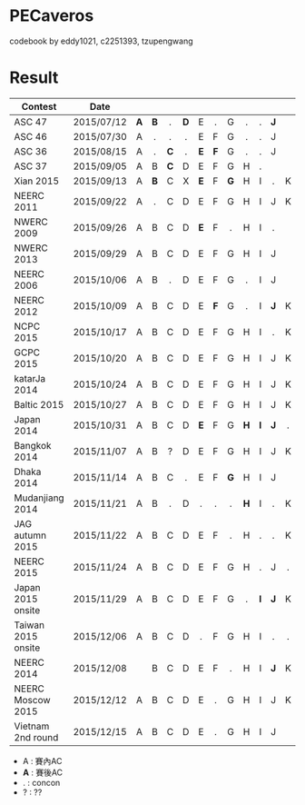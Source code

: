 PECaveros
=========

codebook by eddy1021, c2251393, tzupengwang


# Result

| Contest            | Date          |   |   |   |   |   |   |   |   |   |   |   |   |   |
| ------------------ |:-------------:|:-:|:-:|:-:|:-:|:-:|:-:|:-:|:-:|:-:|:-:|:-:|:-:|:-:|
| ASC 47             | 2015/07/12    | **A** | **B** | . | **D** | E | . | G | . | . | **J** |
| ASC 46             | 2015/07/30    | A | . | . | . | E | F | G | . | . | J |
| ASC 36             | 2015/08/15    | A | . | **C** | . | **E** | **F** | G | . | . | J |
| ASC 37             | 2015/09/05    | A | B | **C** | D | E | F | G | H | . |
| Xian 2015          | 2015/09/13    | A | **B** | C | X | **E** | F | **G** | H | I | . | K |
| NEERC 2011         | 2015/09/22    | A | . | C | D | E | F | G | H | I | J | K |
| NWERC 2009         | 2015/09/26    | A | B | C | D | **E** | F | . | H | I | . |
| NWERC 2013         | 2015/09/29    | A | B | C | D | E | F | G | H | I | J |
| NEERC 2006         | 2015/10/06    | A | B | . | D | E | F | G | . | I | J |
| NEERC 2012         | 2015/10/09    | A | B | C | D | E | **F** | G | . | I | **J** | K | **L** |
| NCPC 2015          | 2015/10/17    | A | B | C | D | E | F | G | H | I | . | K |   |
| GCPC 2015          | 2015/10/20    | A | B | C | D | E | F | G | H | I | J | K | . | M |
| katarJa 2014       | 2015/10/24    | A | B | C | D | E | F | G | H | I | J | K | 
| Baltic 2015        | 2015/10/27    | A | B | C | D | E | F | G | H | I | J | K | L |
| Japan 2014         | 2015/10/31    | A | B | C | D | **E** | F | G | **H** | **I** | **J** | . |  |
| Bangkok 2014       | 2015/11/07    | A | B | ? | D | E | F | G | H | I | J | K | L |
| Dhaka 2014         | 2015/11/14    | A | B | C | . | E | F | **G** | H | I | J |   |   |
| Mudanjiang 2014    | 2015/11/21    | A | B | . | D | . | . | . | **H** | I | . | K |   |
| JAG autumn 2015    | 2015/11/22    | A | B | C | D | E | F | . | H | . | . | K |   |
| NEERC 2015         | 2015/11/24    | A | B | C | D | E | F | G | H | . | J | . |   |
| Japan 2015 onsite  | 2015/11/29    | A | B | C | D | E | F | G | . | **I** | **J** | K |   |
| Taiwan 2015 onsite | 2015/12/06    | A | B | C | D | . | F | G | H | I | . | . | . |
| NEERC 2014         | 2015/12/08    |   | B | C | D | E | F | . | H | I | **J** | K | L | . |
| NEERC Moscow 2015  | 2015/12/12    | A | B | C | D | E | . | G | H | I | J | K | . |   |
| Vietnam 2nd round  | 2015/12/15    | A | B | C | D | E | . | G | H | I | J |   |   |   |

- A : 賽內AC  
- **A** : 賽後AC
- . : concon
- ? : ??
